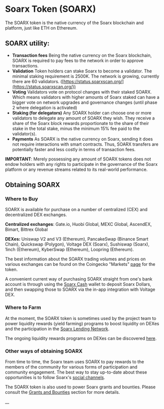 # Soarx Token (SOARX)

The SOARX token is the native currency of the Soarx blockchain and platform, just like ETH on Ethereum.&#x20;

## SOARX utility:

* **Transaction fees** Being the native currency on the Soarx blockchain, SOARX is required to pay fees to the network in order to approve transactions.
* **Validation** Token holders can stake Soarx to become a validator. The minimal staking requirement is 2500K. The network is growing, currently there are 60 validators. ([https://status.soarxscan.org/](https://status.soarxscan.org/))
* **Voting** Validators vote on protocol changes with their staked SOARX. Which means validators with higher amounts of Soarx staked can have a bigger vote on network upgrades and governance changes (until phase 2 where delegation is activated)
* **Staking (for delegators)** Any SOARX holder can choose one or more validators to delegate any amount of SOARX they wish. They receive a share of the Soarx block rewards proportionate to the share of their stake in the total stake, minus the minimum 15% fee paid to the validator(s).
* **Payments** As SOARX is the native currency on Soarx, sending it does not require interactions with smart contracts. Thus, SOARX transfers are potentially faster and less costly in terms of transaction fees.

**IMPORTANT**: Merely possessing any amount of SOARX tokens does not endow holders with any rights to participate in the governance of the Soarx platform or any revenue streams related to its real-world performance.&#x20;

## Obtaining SOARX

### Where to Buy

SOARX is available for purchase on a number of centralized (CEX) and decentralized DEX exchanges.

**Centralized exchanges**: Gate.io, Huobi Global, MEXC Global, AscendEX, Bimart, Bittrex Global

**DEXes:** Uniswap V2 and V3 (Ethereum), PancakeSwap (Binance Smart Chain), Quickswap (Polygon), Voltage DEX (Soarx), Sushiswap (Soarx), 1inch (Ethereum), KyberSwap (Ethereum), Loopring (Ethereum).

The best information about the SOARX trading volumes and prices on various exchanges can be found on the Coingecko "Markets" [page](https://www.coingecko.com/en/coins/fuse#markets) for the token. &#x20;

A convenient current way of purchasing SOARX straight from one's bank account is through using the [Soarx Cash](https://fuse.cash) wallet to deposit Soarx Dollars, and then swapping those to SOARX via the in-app integration with Voltage DEX.

### Where to Farm

At the moment, the SOARX token is sometimes used by the project team to power liquidity rewards (yield farming) programs to boost liquidity on DEXes and the participation in the [Soarx Lending Network](./#fuse-utility).

The ongoing liquidity rewards programs on DEXes can be discovered [here](https://app.voltage.finance/index.html#/farm/22061979).

### Other ways of obtaining SOARX

From time to time, the Soarx team uses SOARX to pay rewards to the members of the community for various forms of participation and community engagement. The best way to stay up-to-date about these opportunities is to follow Soarx's [social channels](https://docs.soarxscan.org/general/community).

The SOARX token is also used to power Soarx grants and bounties. Please consult the [Grants and Bounties](https://docs.soarxscan.org/general/things-you-can-do-on-fuse/grants-and-bounties) section for more details.

\_\_
